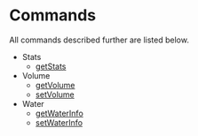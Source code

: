 # Commands

All commands described further are listed below.

- Stats
  - [getStats](stats.md#getstats)
- Volume
  - [getVolume](volume.md#getvolume)
  - [setVolume](volume.md#setvolume)
- Water
  - [getWaterInfo](water.md#getwaterinfo)
  - [setWaterInfo](water.md#setwaterinfo)
